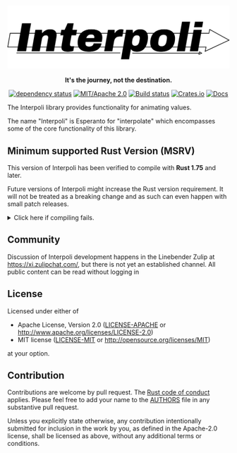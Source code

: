 <div align="center">

![Interpoli](./graphics/Interpoli.svg)

**It's the journey, not the destination.**

<!-- TODO: Fix [![Linebender Zulip, #kurbo stream](https://img.shields.io/badge/Linebender-%23kurbo-red?logo=Zulip)](https://xi.zulipchat.com/#narrow/stream/260979-kurbo) -->
[![dependency status](https://deps.rs/repo/github/linebender/interpoli/status.svg)](https://deps.rs/repo/github/linebender/interpoli)
[![MIT/Apache 2.0](https://img.shields.io/badge/license-MIT%2FApache-blue.svg)](#license)
[![Build status](https://github.com/linebender/interpoli/workflows/CI/badge.svg)](https://github.com/linebender/interpoli/actions)
[![Crates.io](https://img.shields.io/crates/v/interpoli.svg)](https://crates.io/crates/interpoli)
[![Docs](https://docs.rs/interpoli/badge.svg)](https://docs.rs/interpoli)

</div>

The Interpoli library provides functionality for animating values.

The name "Interpoli" is Esperanto for "interpolate" which encompasses some of the core functionality of this library.

## Minimum supported Rust Version (MSRV)

This version of Interpoli has been verified to compile with **Rust 1.75** and later.

Future versions of Interpoli might increase the Rust version requirement.
It will not be treated as a breaking change and as such can even happen with small patch releases.

<details>
<summary>Click here if compiling fails.</summary>

As time has passed, some of Interpoli's dependencies could have released versions with a higher Rust requirement.
If you encounter a compilation issue due to a dependency and don't want to upgrade your Rust toolchain, then you could downgrade the dependency.

```sh
# Use the problematic dependency's name and version
cargo update -p package_name --precise 0.1.1
```
</details>

## Community

<!-- TODO: Fix [![Linebender Zulip, #kurbo stream](https://img.shields.io/badge/Linebender-%23kurbo-red?logo=Zulip)](https://xi.zulipchat.com/#narrow/stream/260979-kurbo) -->

Discussion of Interpoli development happens in the Linebender Zulip at <https://xi.zulipchat.com/>, but there is not yet an established channel.
All public content can be read without logging in

## License

Licensed under either of

- Apache License, Version 2.0
   ([LICENSE-APACHE](LICENSE-APACHE) or <http://www.apache.org/licenses/LICENSE-2.0>)
- MIT license
   ([LICENSE-MIT](LICENSE-MIT) or <http://opensource.org/licenses/MIT>)

at your option.

## Contribution

Contributions are welcome by pull request. The [Rust code of conduct] applies.
Please feel free to add your name to the [AUTHORS] file in any substantive pull request.

Unless you explicitly state otherwise, any contribution intentionally submitted
for inclusion in the work by you, as defined in the Apache-2.0 license, shall be
licensed as above, without any additional terms or conditions.

[Rust Code of Conduct]: https://www.rust-lang.org/policies/code-of-conduct
[AUTHORS]: ./AUTHORS
